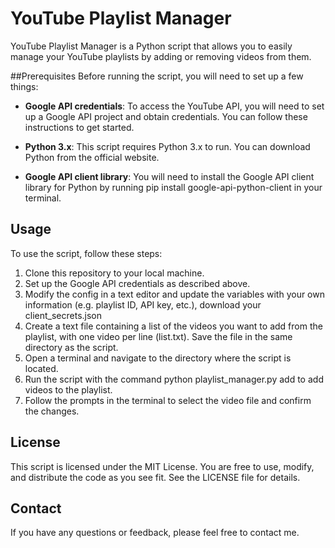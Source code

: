 # YouTube Playlist Manager
YouTube Playlist Manager is a Python script that allows you to easily manage your YouTube playlists by adding or removing videos from them.

##Prerequisites
Before running the script, you will need to set up a few things:

* **Google API credentials**: To access the YouTube API, you will need to set up a Google API project and obtain credentials. You can follow these instructions to get started.

* **Python 3.x**: This script requires Python 3.x to run. You can download Python from the official website.

* **Google API client library**: You will need to install the Google API client library for Python by running pip install google-api-python-client in your terminal.

## Usage
To use the script, follow these steps:

1. Clone this repository to your local machine.
2. Set up the Google API credentials as described above.
3. Modify the config in a text editor and update the variables with your own information (e.g. playlist ID, API key, etc.), download your client_secrets.json
4. Create a text file containing a list of the videos you want to add from the playlist, with one video per line (list.txt). Save the file in the same directory as the script.
5. Open a terminal and navigate to the directory where the script is located.
6. Run the script with the command python playlist_manager.py add to add videos to the playlist.
7. Follow the prompts in the terminal to select the video file and confirm the changes.


## License
This script is licensed under the MIT License. You are free to use, modify, and distribute the code as you see fit. See the LICENSE file for details.

## Contact
If you have any questions or feedback, please feel free to contact me.



